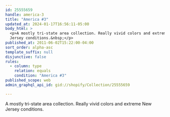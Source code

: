 ```yaml
---
id: 25555659
handle: america-3
title: "America #3"
updated_at: 2024-01-17T16:56:11-05:00
body_html: >
  <p>A mostly tri-state area collection. Really vivid colors and extreme New
  Jersey conditions.&nbsp;</p>
published_at: 2011-06-02T15:22:00-04:00
sort_order: alpha-asc
template_suffix: null
disjunctive: false
rules:
  - column: type
    relation: equals
    condition: "America #3"
published_scope: web
admin_graphql_api_id: gid://shopify/Collection/25555659

---
```


A mostly tri-state area collection. Really vivid colors and extreme New Jersey conditions.